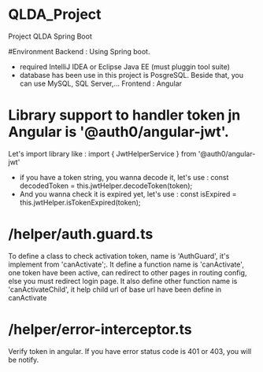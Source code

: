 # QLDA_Project
Project QLDA Spring Boot

#Environment
Backend : Using Spring boot. 
+ required IntelliJ IDEA or Eclipse Java EE (must pluggin tool suite)
+ database has been use in this project is PosgreSQL. Beside that, you can use MySQL, SQL Server,...
Frontend : Angular 

# Library support to handler token jn Angular is '@auth0/angular-jwt'.
Let's import library like : import { JwtHelperService } from '@auth0/angular-jwt'
+ if you have a token string, you wanna decode it, let's use : const decodedToken = this.jwtHelper.decodeToken(token);
+ And you wanna check it is expired yet, let's use : const isExpired = this.jwtHelper.isTokenExpired(token);

# /helper/auth.guard.ts
To define a class to check activation token, name is 'AuthGuard', it's implement from 'canActivate';.
It define a function name is 'canActivate', one token have been active, can redirect to other pages in routing config, else you must redirect login page.
It also define other function name is 'canActivateChild', it help child url of base url have been define in canActivate
# /helper/error-interceptor.ts
Verify token in angular. If you have error status code is 401 or 403, you will be notify. 

